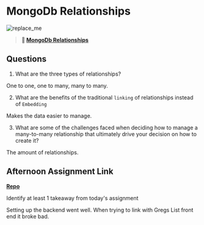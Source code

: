 # MongoDb Relationships

![replace_me](https://codeworks.blob.core.windows.net/public/assets/img/illustrations/placeholder.svg)

> **📖 [MongoDb Relationships](https://codeworksacademy.com/fs-student-guide/resources/wk5/02-Relationships)**

## Questions

1. What are the three types of relationships?

One to one, one to many, many to many.

2. What are the benefits of the traditional `linking` of relationships instead of `Embedding`

Makes the data easier to manage.

3. What are some of the challenges faced when deciding how to manage a many-to-many relationship that ultimately drive your decision on how to create it?

The amount of relationships. 

## Afternoon Assignment Link

**[Repo](https://github.com/JeradeaSimmons/gregslist-auth.git)**

Identify at least 1 takeaway from today's assignment

Setting up the backend went well. When trying to link with Gregs List front end it broke bad.